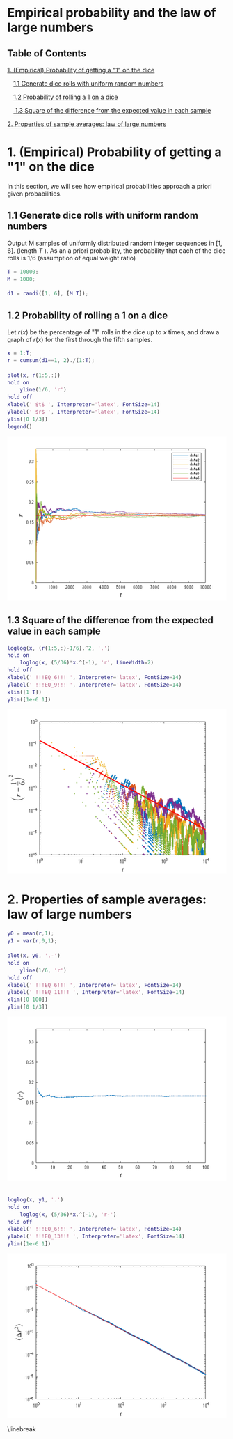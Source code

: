 
# Empirical probability and the law of large numbers 
<a name="beginToc"></a>

## Table of Contents
[1. (Empirical) Probability of getting a "1" on the dice](#1.-(empirical)-probability-of-getting-a-"1"-on-the-dice)
 
&emsp;[1.1 Generate dice rolls with uniform random numbers](#1.1-generate-dice-rolls-with-uniform-random-numbers)
 
&emsp;[1.2 Probability of rolling a 1 on a dice](#1.2-probability-of-rolling-a-1-on-a-dice)
 
&emsp;[ 1.3 Square of the difference from the expected value in each sample ](#-1.3-square-of-the-difference-from-the-expected-value-in-each-sample-)
 
[2. Properties of sample averages: law of large numbers](#2.-properties-of-sample-averages:-law-of-large-numbers)
 
<a name="endToc"></a>

# 1. (Empirical) Probability of getting a "1" on the dice

In this section, we will see how empirical probabilities approach a priori given probabilities.


 

## 1.1 Generate dice rolls with uniform random numbers

Output M samples of uniformly distributed random integer sequences in \[1, 6\]. (length $T$ ). As an a priori probability, the probability that each of the dice rolls is $1/6$ (assumption of equal weight ratio)


```matlab
T = 10000;
M = 1000;

d1 = randi([1, 6], [M T]); 
```

 

## 1.2 Probability of rolling a 1 on a dice

Let $r(x)$ be the percentage of "1" rolls in the dice up to $x$ times, and draw a graph of $r(x)$ for the first through the fifth samples.

```matlab
x = 1:T;
r = cumsum(d1==1, 2)./(1:T);

plot(x, r(1:5,:))
hold on 
    yline(1/6, 'r')
hold off
xlabel(' $t$ ', Interpreter='latex', FontSize=14)
ylabel(' $r$ ', Interpreter='latex', FontSize=14)
ylim([0 1/3])
legend()
```

![figure_0.png](empirical_probability_statA_240205_en_media/figure_0.png)

##  1.3 Square of the difference from the expected value in each sample 

```matlab
loglog(x, (r(1:5,:)-1/6).^2, '.')
hold on
    loglog(x, (5/36)*x.^(-1), 'r', LineWidth=2)
hold off
xlabel(' !!!EQ_6!!! ', Interpreter='latex', FontSize=14)
ylabel(' !!!EQ_9!!! ', Interpreter='latex', FontSize=14)
xlim([1 T])
ylim([1e-6 1])
```

![figure_1.png](empirical_probability_statA_240205_en_media/figure_1.png)

# 2. Properties of sample averages: law of large numbers

```matlab
y0 = mean(r,1);
y1 = var(r,0,1);

plot(x, y0, '.-')
hold on 
    yline(1/6, 'r')
hold off
xlabel(' !!!EQ_6!!! ', Interpreter='latex', FontSize=14)
ylabel(' !!!EQ_11!!! ', Interpreter='latex', FontSize=14)
xlim([0 100])
ylim([0 1/3])
```

![figure_2.png](empirical_probability_statA_240205_en_media/figure_2.png)

```matlab

loglog(x, y1, '.')
hold on
    loglog(x, (5/36)*x.^(-1), 'r-')
hold off
xlabel(' !!!EQ_6!!! ', Interpreter='latex', FontSize=14)
ylabel(' !!!EQ_13!!! ', Interpreter='latex', FontSize=14)
ylim([1e-6 1])
```

![figure_3.png](empirical_probability_statA_240205_en_media/figure_3.png)

\linebreak 

